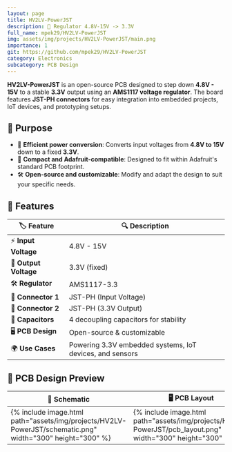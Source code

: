 ```yaml
---
layout: page
title: HV2LV-PowerJST
description: 🔋 Regulator 4.8V-15V -> 3.3V
full_name: mpek29/HV2LV-PowerJST
img: assets/img/projects/HV2LV-PowerJST/main.png
importance: 1
git: https://github.com/mpek29/HV2LV-PowerJST
category: Electronics
subcategory: PCB Design
---
```



**HV2LV-PowerJST** is an open-source PCB designed to step down **4.8V - 15V** to a stable **3.3V** output using an **AMS1117 voltage regulator**. The board features **JST-PH connectors** for easy integration into embedded projects, IoT devices, and prototyping setups.  

## 🎯 Purpose

- 🔌 **Efficient power conversion**: Converts input voltages from **4.8V to 15V** down to a fixed **3.3V**. 
- 📏 **Compact and Adafruit-compatible**: Designed to fit within Adafruit's standard PCB footprint.
- 🛠️ **Open-source and customizable**: Modify and adapt the design to suit your specific needs.

## 📝 Features

| 🏷️ Feature        | 🔍 Description |
|----------------|-------------|
| ⚡ **Input Voltage** | 4.8V - 15V |
| 🔋 **Output Voltage** | 3.3V (fixed) |
| 🛠️ **Regulator** | AMS1117-3.3 |
| 🔌 **Connector 1** | JST-PH (Input Voltage) |
| 🔌 **Connector 2** | JST-PH (3.3V Output) |
| 🔧 **Capacitors** | 4 decoupling capacitors for stability |
| 🖥️ **PCB Design** | Open-source & customizable |
| 🌍 **Use Cases** | Powering 3.3V embedded systems, IoT devices, and sensors |


## 📐 PCB Design Preview

| 📜 Schematic | 🖥️ PCB Layout | 🏗️ 3D |
|-----------|-----------|-----------|
| {% include image.html path="assets/img/projects/HV2LV-PowerJST/schematic.png" width="300" height="300" %} | {% include image.html path="assets/img/projects/HV2LV-PowerJST/pcb_layout.png" width="300" height="300" %} | {% include image.html path="assets/img/projects/HV2LV-PowerJST/3d.png" width="300" height="300" %} |

